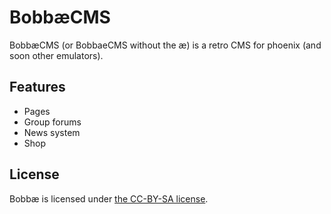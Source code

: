 BobbæCMS
=========

BobbæCMS (or BobbaeCMS without the æ) is a retro CMS for phoenix (and soon other emulators).

Features
--------

* Pages
* Group forums
* News system
* Shop

License
-------

Bobbæ is licensed under [the CC-BY-SA license](http://creativecommons.org/licenses/by-sa/3.0/deed.en).

